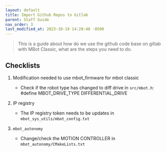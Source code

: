 ```yaml
---
layout: default
title: Import Github Repos to Gitlab
parent: Staff Guide
nav_order: 3
last_modified_at: 2023-10-19 14:20:48 -0500
---
```


> This is a guide about how do we use the github code base on gitlab with MBot Classic, what are the steps you need to do.

## Checklists
1. Modification needed to use mbot_firmware for mbot classic
    - Check if the robot type has changed to diff drive in `src/mbot.h`: #define MBOT_DRIVE_TYPE DIFFERENTIAL_DRIVE
2. IP registry
    - The IP registry token needs to be updates in `mbot_sys_utils/mbot_config.txt`

3. `mbot_autonomy`
    - Change/check the MOTION CONTROLLER in `mbot_autonomy/CMakeLists.txt` 
